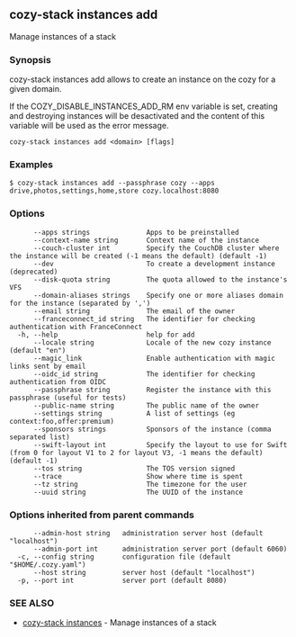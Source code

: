 ## cozy-stack instances add

Manage instances of a stack

### Synopsis


cozy-stack instances add allows to create an instance on the cozy for a
given domain.

If the COZY_DISABLE_INSTANCES_ADD_RM env variable is set, creating and
destroying instances will be desactivated and the content of this variable will
be used as the error message.


```
cozy-stack instances add <domain> [flags]
```

### Examples

```
$ cozy-stack instances add --passphrase cozy --apps drive,photos,settings,home,store cozy.localhost:8080
```

### Options

```
      --apps strings              Apps to be preinstalled
      --context-name string       Context name of the instance
      --couch-cluster int         Specify the CouchDB cluster where the instance will be created (-1 means the default) (default -1)
      --dev                       To create a development instance (deprecated)
      --disk-quota string         The quota allowed to the instance's VFS
      --domain-aliases strings    Specify one or more aliases domain for the instance (separated by ',')
      --email string              The email of the owner
      --franceconnect_id string   The identifier for checking authentication with FranceConnect
  -h, --help                      help for add
      --locale string             Locale of the new cozy instance (default "en")
      --magic_link                Enable authentication with magic links sent by email
      --oidc_id string            The identifier for checking authentication from OIDC
      --passphrase string         Register the instance with this passphrase (useful for tests)
      --public-name string        The public name of the owner
      --settings string           A list of settings (eg context:foo,offer:premium)
      --sponsors strings          Sponsors of the instance (comma separated list)
      --swift-layout int          Specify the layout to use for Swift (from 0 for layout V1 to 2 for layout V3, -1 means the default) (default -1)
      --tos string                The TOS version signed
      --trace                     Show where time is spent
      --tz string                 The timezone for the user
      --uuid string               The UUID of the instance
```

### Options inherited from parent commands

```
      --admin-host string   administration server host (default "localhost")
      --admin-port int      administration server port (default 6060)
  -c, --config string       configuration file (default "$HOME/.cozy.yaml")
      --host string         server host (default "localhost")
  -p, --port int            server port (default 8080)
```

### SEE ALSO

* [cozy-stack instances](cozy-stack_instances.md)	 - Manage instances of a stack

